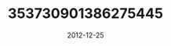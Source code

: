 ---
title: "353730901386275445"
cover: "2012-12-25 09.27.11 353730901386275445_46248401"
photo: "2012-12-25 09.27.11 353730901386275445_46248401"
date: "2012-12-25"
type: "photo"
---